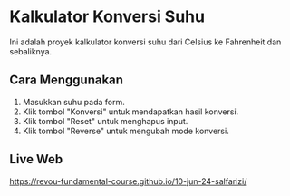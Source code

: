 # Kalkulator Konversi Suhu

Ini adalah proyek kalkulator konversi suhu dari Celsius ke Fahrenheit dan sebaliknya.

## Cara Menggunakan

1. Masukkan suhu pada form.
2. Klik tombol "Konversi" untuk mendapatkan hasil konversi.
3. Klik tombol "Reset" untuk menghapus input.
4. Klik tombol "Reverse" untuk mengubah mode konversi.

## Live Web
https://revou-fundamental-course.github.io/10-jun-24-salfarizi/


